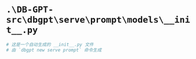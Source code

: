 # `.\DB-GPT-src\dbgpt\serve\prompt\models\__init__.py`

```py
# 这是一个自动生成的 __init__.py 文件
# 由 `dbgpt new serve prompt` 命令生成
```